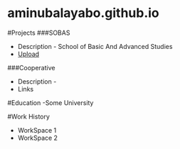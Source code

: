 # aminubalayabo.github.io

#Projects
###SOBAS
- Description - School of Basic And Advanced Studies
- [Upload](https://script.google.com/macros/s/AKfycbzYZcARpHUnWDOkUAkCzXZR_CVZfxUOFajYGZQEmUPp/dev)
  
###Cooperative
- Description - 
- Links
  
#Education
-Some University

#Work History
- WorkSpace 1
- WorkSpace 2
